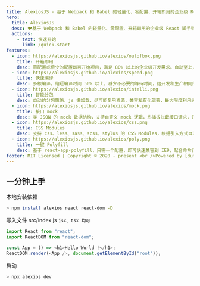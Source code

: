 ```yaml
---
title: AlexiosJS - 基于 Webpack 和 Babel 的轻量化、零配置、开箱即用的企业级 React 脚手架
hero:
  title: AlexiosJS
  desc: 🐦基于 Webpack 和 Babel 的轻量化、零配置、开箱即用的企业级 React 脚手架 <br/><br/> ![NPM_VERSION](https://img.shields.io/npm/v/alexios.svg?style=flat) ![LICENSE](https://img.shields.io/github/license/alexiosjs/alexios) ![Build Status](https://www.travis-ci.org/alexiosjs/alexios.svg?branch=master&style=flat-square)
  actions:
    - text: 快速开始
      link: /quick-start
features:
  - icon: https://alexiosjs.github.io/alexios/outofbox.png
    title: 开箱即用
    desc: 零配置或极少的配置即可开始项目，满足 80% 以上的企业级开发需求。自动至上，减少成本，保持专注。
  - icon: https://alexiosjs.github.io/alexios/speed.png
    title: 快速编译
    desc: 多核编译，缩短编译时间 50% 以上，减少不必要的等待时间，给开发和生产相同的体验，让开发更有效率。
  - icon: https://alexiosjs.github.io/alexios/intelli.png
    title: 智能分包
    desc: 自动的分包策略，js 懒加载，尽可能复用资源，兼容私有化部署，最大限度利用缓存，减少不必要的流量消耗。
  - icon: https://alexiosjs.github.io/alexios/mock.png
    title: 接口 mock
    desc: 类 JSON 的 mock 数据结构，支持自定义 mock 逻辑，热插拔拦截接口请求，开发不再受接口限制。
  - icon: https://alexiosjs.github.io/alexios/css.png
    title: CSS Modules
    desc: 支持 css、less、sass、scss、stylus 的 CSS Modules，根据引入方式自动启用，无需配置。
  - icon: https://alexiosjs.github.io/alexios/poly.png
    title: 一键 Polyfill
    desc: 基于 react-app-polyfill，只需一个配置，即可快速兼容到 IE9，配合命令行快速开启。
footer: MIT Licensed | Copyright © 2020 - present <br />Powered by [dumi](https://d.umijs.org/).
---
```


## 一分钟上手

本地安装依赖

```bash
> npm install alexios react react-dom -D
```

写入文件 src/index.js `jsx、tsx 均可`

```js
import React from "react";
import ReactDOM from "react-dom";

const App = () => <h1>Hello World !</h1>;
ReactDOM.render(<App />, document.getElementById("root"));
```

启动

```bash
> npx alexios dev
```
